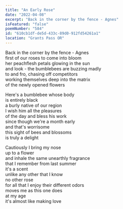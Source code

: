 ```yaml
---
title: "An Early Rose"
date: "2022-04-08"
excerpt: "Back in the corner by the fence - Agnes"
isFeatured: "false"
poemNumber: "584"
id: "610cb1df-de5d-433c-89d0-912fd54261a1"
location: "Grants Pass OR"
---
```


Back in the corner by the fence - Agnes  
first of our roses to come into bloom  
her peachflesh petals glowing in the sun  
and look - the bumblebees are buzzing madly  
to and fro, chasing off competitors  
working themselves deep into the matrix  
of the newly opened flowers

Here's a bumblebee whose body  
is entirely black  
a burly native of our region  
I wish him all the pleasures  
of the day and bless his work  
since though we're a month early  
and that's worrisome  
this sight of bees and blossoms  
is truly a delight

Cautiously I bring my nose  
up to a flower  
and inhale the same unearthly fragrance  
that I remember from last summer  
it's a scent  
unlike any other that I know  
no other rose  
for all that I enjoy their different odors  
moves me as this one does  
at my age  
it's almost like making love

